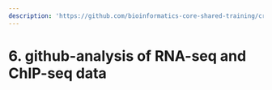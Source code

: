 ```yaml
---
description: 'https://github.com/bioinformatics-core-shared-training/cruk-bioinf-sschool'
---
```


# 6. github-analysis of RNA-seq and ChIP-seq data


















